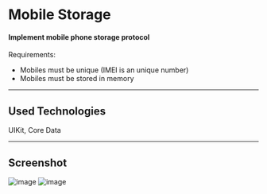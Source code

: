 # Mobile Storage
#### Implement mobile phone storage protocol
Requirements:
- Mobiles must be unique (IMEI is an unique number)
- Mobiles must be stored in memory

__________________________________________________________________________________________________________________________________________________________
## Used Technologies
UIKit,
Core Data
__________________________________________________________________________________________________________________________________________________________
## Screenshot
![image](https://i.postimg.cc/bvm35hww/Simulator-Screen-Shot-i-Phone-11-Pro-Max-2022-09-08-at-21-08-24.png)
![image](https://i.postimg.cc/BZKBTDH6/Simulator-Screen-Shot-i-Phone-11-Pro-Max-2022-09-08-at-21-08-38.png)

